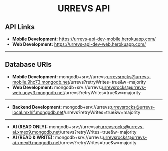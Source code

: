 <center><h1>URREVS API</h1></center>

<h2>API Links</h2>

- <b>Mobile Development:</b> https://urrevs-api-dev-mobile.herokuapp.com/
- <b>Web Development:</b> https://urrevs-api-dev-web.herokuapp.com/

<hr/>

<h2>Database URIs</h2>

- <b>Mobile Development:</b> mongodb+srv://urrevs:urrevsrocks@urrevs-mobile.9hc73.mongodb.net/urrevs?retryWrites=true&w=majority
- <b>Web Development:</b> mongodb+srv://urrevs:urrevsrocks@urrevs-web.uoyy3.mongodb.net/urrevs?retryWrites=true&w=majority
-----------------------------------------------------------------
- <b>Backend Development:</b> mongodb+srv://urrevs:urrevsrocks@urrevs-local.mxhif.mongodb.net/urrevs?retryWrites=true&w=majority
-----------------------------------------------------------------
- <b>AI (READ ONLY):</b> mongodb+srv://urrevsai:urrevsrocks@urrevs-ai.xmex9.mongodb.net/urrevs?retryWrites=true&w=majority
- <b>AI (READ & WRITE):</b> mongodb+srv://urrevs:urrevsrocks@urrevs-ai.xmex9.mongodb.net/urrevs?retryWrites=true&w=majority
